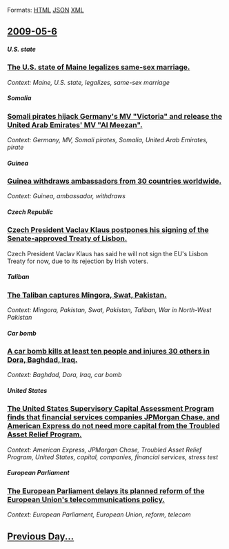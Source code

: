 
Formats: [HTML](2009/05/6/index.html)  [JSON](2009/05/6/index.json)  [XML](2009/05/6/index.xml)  

## [2009-05-6](/news/2009/05/6/index.md)

##### U.S. state
### [ The U.S. state of Maine legalizes same-sex marriage. ](/news/2009/05/6/the-u-s-state-of-maine-legalizes-same-sex-marriage.md)
_Context: Maine, U.S. state, legalizes, same-sex marriage_

##### Somalia
### [ Somali pirates hijack Germany's MV "Victoria" and release the United Arab Emirates' MV "Al Meezan". ](/news/2009/05/6/somali-pirates-hijack-germany-s-mv-victoria-and-release-the-united-arab-emirates-mv-al-meezan.md)
_Context: Germany, MV, Somali pirates, Somalia, United Arab Emirates, pirate_

##### Guinea
### [ Guinea withdraws ambassadors from 30 countries worldwide. ](/news/2009/05/6/guinea-withdraws-ambassadors-from-30-countries-worldwide.md)
_Context: Guinea, ambassador, withdraws_

##### Czech Republic
### [ Czech President Vaclav Klaus postpones his signing of the Senate-approved Treaty of Lisbon. ](/news/2009/05/6/czech-president-va-clav-klaus-postpones-his-signing-of-the-senate-approved-treaty-of-lisbon.md)
Czech President Vaclav Klaus has said he will not sign the EU&#39;s Lisbon Treaty for now, due to its rejection by Irish voters.

##### Taliban
### [ The Taliban captures Mingora, Swat, Pakistan. ](/news/2009/05/6/the-taliban-captures-mingora-swat-pakistan.md)
_Context: Mingora, Pakistan, Swat, Pakistan, Taliban, War in North-West Pakistan_

##### Car bomb
### [ A car bomb kills at least ten people and injures 30 others in Dora, Baghdad, Iraq. ](/news/2009/05/6/a-car-bomb-kills-at-least-ten-people-and-injures-30-others-in-dora-baghdad-iraq.md)
_Context: Baghdad, Dora, Iraq, car bomb_

##### United States
### [ The United States Supervisory Capital Assessment Program finds that financial services companies JPMorgan Chase, and American Express do not need more capital from the Troubled Asset Relief Program. ](/news/2009/05/6/the-united-states-supervisory-capital-assessment-program-finds-that-financial-services-companies-jpmorgan-chase-and-american-express-do-no.md)
_Context: American Express, JPMorgan Chase, Troubled Asset Relief Program, United States, capital, companies, financial services, stress test_

##### European Parliament
### [ The European Parliament delays its planned reform of the European Union's telecommunications policy. ](/news/2009/05/6/the-european-parliament-delays-its-planned-reform-of-the-european-union-s-telecommunications-policy.md)
_Context: European Parliament, European Union, reform, telecom_

## [Previous Day...](/news/2009/05/5/index.md)

